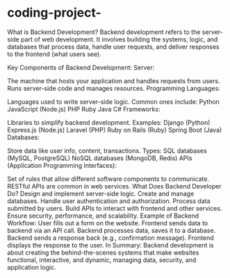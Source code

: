 # coding-project-
What is Backend Development?
Backend development refers to the server-side part of web development. It involves building the systems, logic, and databases that process data, handle user requests, and deliver responses to the frontend (what users see).

Key Components of Backend Development:
Server:

The machine that hosts your application and handles requests from users.
Runs server-side code and manages resources.
Programming Languages:

Languages used to write server-side logic.
Common ones include:
Python
JavaScript (Node.js)
PHP
Ruby
Java
C#
Frameworks:

Libraries to simplify backend development.
Examples:
Django (Python)
Express.js (Node.js)
Laravel (PHP)
Ruby on Rails (Ruby)
Spring Boot (Java)
Databases:

Store data like user info, content, transactions.
Types:
SQL databases (MySQL, PostgreSQL)
NoSQL databases (MongoDB, Redis)
APIs (Application Programming Interfaces):

Set of rules that allow different software components to communicate.
RESTful APIs are common in web services.
What Does Backend Developer Do?
Design and implement server-side logic.
Create and manage databases.
Handle user authentication and authorization.
Process data submitted by users.
Build APIs to interact with frontend and other services.
Ensure security, performance, and scalability.
Example of Backend Workflow:
User fills out a form on the website.
Frontend sends data to backend via an API call.
Backend processes data, saves it to a database.
Backend sends a response back (e.g., confirmation message).
Frontend displays the response to the user.
In Summary:
Backend development is about creating the behind-the-scenes systems that make websites functional, interactive, and dynamic, managing data, security, and application logic.
